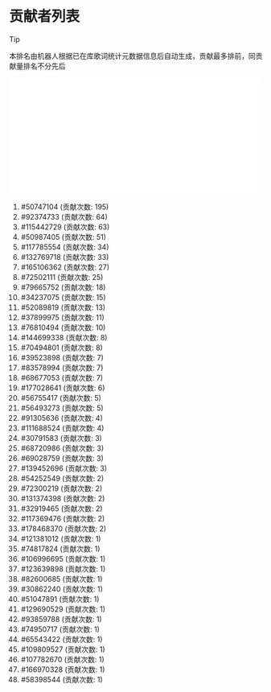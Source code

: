 # 贡献者列表

> [!TIP]
> 本排名由机器人根据已在库歌词统计元数据信息后自动生成，贡献最多排前，同贡献量排名不分先后

![贡献者头像画廊](./CONTRIBUTORS.svg)

1. #50747104 (贡献次数: 195)
2. #92374733 (贡献次数: 64)
3. #115442729 (贡献次数: 63)
4. #50987405 (贡献次数: 51)
5. #117785554 (贡献次数: 34)
6. #132769718 (贡献次数: 33)
7. #165106362 (贡献次数: 27)
8. #72502111 (贡献次数: 25)
9. #79665752 (贡献次数: 18)
10. #34237075 (贡献次数: 15)
11. #52089819 (贡献次数: 13)
12. #37899975 (贡献次数: 11)
13. #76810494 (贡献次数: 10)
14. #144699338 (贡献次数: 8)
15. #70494801 (贡献次数: 8)
16. #39523898 (贡献次数: 7)
17. #83578994 (贡献次数: 7)
18. #68677053 (贡献次数: 7)
19. #177028641 (贡献次数: 6)
20. #56755417 (贡献次数: 5)
21. #56493273 (贡献次数: 5)
22. #91305636 (贡献次数: 4)
23. #111688524 (贡献次数: 4)
24. #30791583 (贡献次数: 3)
25. #68720986 (贡献次数: 3)
26. #69028759 (贡献次数: 3)
27. #139452696 (贡献次数: 3)
28. #54252549 (贡献次数: 2)
29. #72300219 (贡献次数: 2)
30. #131374398 (贡献次数: 2)
31. #32919465 (贡献次数: 2)
32. #117369476 (贡献次数: 2)
33. #178468370 (贡献次数: 2)
34. #121381012 (贡献次数: 1)
35. #74817824 (贡献次数: 1)
36. #106996695 (贡献次数: 1)
37. #123639898 (贡献次数: 1)
38. #82600685 (贡献次数: 1)
39. #30862240 (贡献次数: 1)
40. #51047891 (贡献次数: 1)
41. #129690529 (贡献次数: 1)
42. #93859788 (贡献次数: 1)
43. #74950717 (贡献次数: 1)
44. #65543422 (贡献次数: 1)
45. #109809527 (贡献次数: 1)
46. #107782670 (贡献次数: 1)
47. #166970328 (贡献次数: 1)
48. #58398544 (贡献次数: 1)

